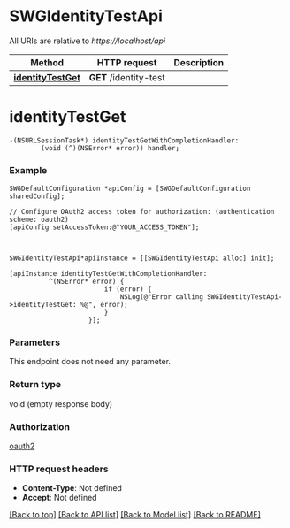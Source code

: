 # SWGIdentityTestApi

All URIs are relative to *https://localhost/api*

Method | HTTP request | Description
------------- | ------------- | -------------
[**identityTestGet**](SWGIdentityTestApi.md#identitytestget) | **GET** /identity-test | 


# **identityTestGet**
```objc
-(NSURLSessionTask*) identityTestGetWithCompletionHandler: 
        (void (^)(NSError* error)) handler;
```



### Example 
```objc
SWGDefaultConfiguration *apiConfig = [SWGDefaultConfiguration sharedConfig];

// Configure OAuth2 access token for authorization: (authentication scheme: oauth2)
[apiConfig setAccessToken:@"YOUR_ACCESS_TOKEN"];



SWGIdentityTestApi*apiInstance = [[SWGIdentityTestApi alloc] init];

[apiInstance identityTestGetWithCompletionHandler: 
          ^(NSError* error) {
                        if (error) {
                            NSLog(@"Error calling SWGIdentityTestApi->identityTestGet: %@", error);
                        }
                    }];
```

### Parameters
This endpoint does not need any parameter.

### Return type

void (empty response body)

### Authorization

[oauth2](../README.md#oauth2)

### HTTP request headers

 - **Content-Type**: Not defined
 - **Accept**: Not defined

[[Back to top]](#) [[Back to API list]](../README.md#documentation-for-api-endpoints) [[Back to Model list]](../README.md#documentation-for-models) [[Back to README]](../README.md)


